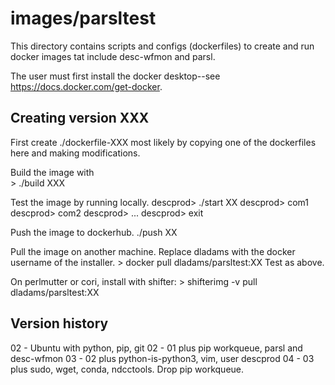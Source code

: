 # images/parsltest

This directory contains scripts and configs (dockerfiles) to 
create and run docker images tat include desc-wfmon and parsl.

The user must first install the docker desktop--see https://docs.docker.com/get-docker.

## Creating version XXX

First create ./dockerfile-XXX most likely by copying one of the
dockerfiles here and making modifications.

Build the image with  
&gt; ./build XXX

Test the image by running locally.
descprod> ./start XX
descprod> com1
descprod> com2
descprod> ...
descprod> exit

Push the image to dockerhub.
./push XX

Pull the image on another machine.
Replace dladams with the docker username of the installer.
&gt; docker pull dladams/parsltest:XX
Test as above.

On perlmutter or cori, install with shifter:
&gt; shifterimg -v pull dladams/parsltest:XX

## Version history
02 - Ubuntu with python, pip, git
02 - 01 plus pip workqueue, parsl and desc-wfmon
03 - 02 plus python-is-python3, vim, user descprod
04 - 03 plus sudo, wget, conda, ndcctools. Drop pip workqueue.
